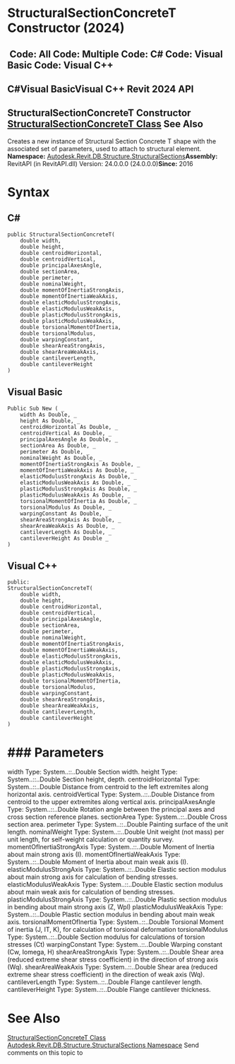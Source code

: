 # StructuralSectionConcreteT Constructor (2024)

﻿
 Code: All Code: Multiple Code: C# Code: Visual Basic Code: Visual C++   
---  
C#Visual BasicVisual C++
Revit 2024 API  
---  
StructuralSectionConcreteT Constructor   
[StructuralSectionConcreteT Class](884cbd30-20f7-5ec2-958d-0713f731cdde.md "StructuralSectionConcreteT Class") See Also  
---  
Creates a new instance of Structural Section Concrete T shape with the associated set of parameters, used to attach to structural element. 
**Namespace:** [Autodesk.Revit.DB.Structure.StructuralSections](09862f38-63f6-a5f8-e560-ae775901bc92.md "Autodesk.Revit.DB.Structure.StructuralSections Namespace")**Assembly:** RevitAPI (in RevitAPI.dll) Version: 24.0.0.0 (24.0.0.0)**Since:** 2016 
# Syntax
C#  
---  
```text
public StructuralSectionConcreteT(
	double width,
	double height,
	double centroidHorizontal,
	double centroidVertical,
	double principalAxesAngle,
	double sectionArea,
	double perimeter,
	double nominalWeight,
	double momentOfInertiaStrongAxis,
	double momentOfInertiaWeakAxis,
	double elasticModulusStrongAxis,
	double elasticModulusWeakAxis,
	double plasticModulusStrongAxis,
	double plasticModulusWeakAxis,
	double torsionalMomentOfInertia,
	double torsionalModulus,
	double warpingConstant,
	double shearAreaStrongAxis,
	double shearAreaWeakAxis,
	double cantileverLength,
	double cantileverHeight
)
```
  
Visual Basic  
---  
```text
Public Sub New ( _
	width As Double, _
	height As Double, _
	centroidHorizontal As Double, _
	centroidVertical As Double, _
	principalAxesAngle As Double, _
	sectionArea As Double, _
	perimeter As Double, _
	nominalWeight As Double, _
	momentOfInertiaStrongAxis As Double, _
	momentOfInertiaWeakAxis As Double, _
	elasticModulusStrongAxis As Double, _
	elasticModulusWeakAxis As Double, _
	plasticModulusStrongAxis As Double, _
	plasticModulusWeakAxis As Double, _
	torsionalMomentOfInertia As Double, _
	torsionalModulus As Double, _
	warpingConstant As Double, _
	shearAreaStrongAxis As Double, _
	shearAreaWeakAxis As Double, _
	cantileverLength As Double, _
	cantileverHeight As Double _
)
```
  
Visual C++  
---  
```text
public:
StructuralSectionConcreteT(
	double width, 
	double height, 
	double centroidHorizontal, 
	double centroidVertical, 
	double principalAxesAngle, 
	double sectionArea, 
	double perimeter, 
	double nominalWeight, 
	double momentOfInertiaStrongAxis, 
	double momentOfInertiaWeakAxis, 
	double elasticModulusStrongAxis, 
	double elasticModulusWeakAxis, 
	double plasticModulusStrongAxis, 
	double plasticModulusWeakAxis, 
	double torsionalMomentOfInertia, 
	double torsionalModulus, 
	double warpingConstant, 
	double shearAreaStrongAxis, 
	double shearAreaWeakAxis, 
	double cantileverLength, 
	double cantileverHeight
)
```
  
# ### Parameters
width
    Type: System..::..Double Section width. 
height
    Type: System..::..Double Section height, depth. 
centroidHorizontal
    Type: System..::..Double Distance from centroid to the left extremites along horizontal axis. 
centroidVertical
    Type: System..::..Double Distance from centroid to the upper extremites along vertical axis. 
principalAxesAngle
    Type: System..::..Double Rotation angle between the principal axes and cross section reference planes. 
sectionArea
    Type: System..::..Double Cross section area. 
perimeter
    Type: System..::..Double Painting surface of the unit length. 
nominalWeight
    Type: System..::..Double Unit weight (not mass) per unit length, for self-weight calculation or quantity survey. 
momentOfInertiaStrongAxis
    Type: System..::..Double Moment of Inertia about main strong axis (I). 
momentOfInertiaWeakAxis
    Type: System..::..Double Moment of Inertia about main weak axis (I). 
elasticModulusStrongAxis
    Type: System..::..Double Elastic section modulus about main strong axis for calculation of bending stresses. 
elasticModulusWeakAxis
    Type: System..::..Double Elastic section modulus about main weak axis for calculation of bending stresses. 
plasticModulusStrongAxis
    Type: System..::..Double Plastic section modulus in bending about main strong axis (Z, Wpl) 
plasticModulusWeakAxis
    Type: System..::..Double Plastic section modulus in bending about main weak axis. 
torsionalMomentOfInertia
    Type: System..::..Double Torsional Moment of inertia (J, IT, K), for calculation of torsional deformation 
torsionalModulus
    Type: System..::..Double Section modulus for calculations of torsion stresses (Ct) 
warpingConstant
    Type: System..::..Double Warping constant (Cw, Iomega, H) 
shearAreaStrongAxis
    Type: System..::..Double Shear area (reduced extreme shear stress coefficient) in the direction of strong axis (Wq). 
shearAreaWeakAxis
    Type: System..::..Double Shear area (reduced extreme shear stress coefficient) in the direction of weak axis (Wq). 
cantileverLength
    Type: System..::..Double Flange cantilever length. 
cantileverHeight
    Type: System..::..Double Flange cantilever thickness. 
# See Also
[StructuralSectionConcreteT Class](884cbd30-20f7-5ec2-958d-0713f731cdde.md "StructuralSectionConcreteT Class")
[Autodesk.Revit.DB.Structure.StructuralSections Namespace](09862f38-63f6-a5f8-e560-ae775901bc92.md "Autodesk.Revit.DB.Structure.StructuralSections Namespace")
Send comments on this topic to 